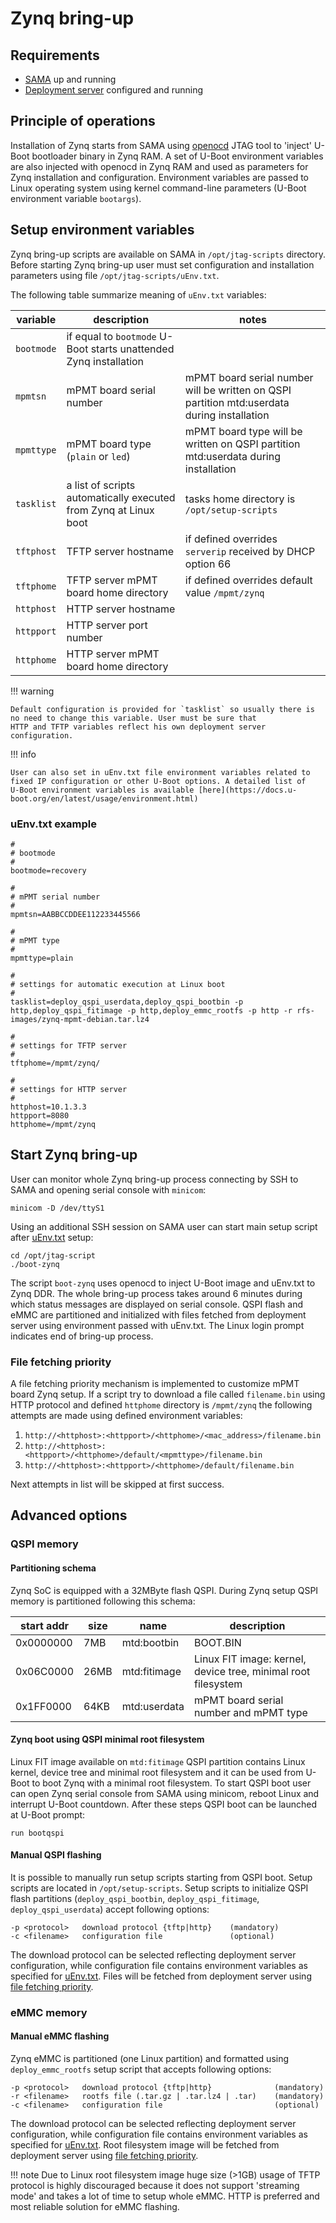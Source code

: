 # Zynq bring-up

## Requirements

- [SAMA](sama-bringup.md) up and running
- [Deployment server](deployment-server.md) configured and running

## Principle of operations

Installation of Zynq starts from SAMA using [openocd](https://openocd.org) JTAG tool to 'inject' U-Boot bootloader binary in Zynq RAM.
A set of U-Boot environment variables are also injected with openocd in Zynq RAM and used as parameters for Zynq installation and configuration.
Environment variables are passed to Linux operating system using kernel command-line parameters (U-Boot environment variable `bootargs`).

## Setup environment variables

Zynq bring-up scripts are available on SAMA in `/opt/jtag-scripts` directory. Before starting Zynq bring-up user must set configuration
and installation parameters using file `/opt/jtag-scripts/uEnv.txt`.

The following table summarize meaning of `uEnv.txt` variables:

| variable | description | notes |
|----------|-------------| ----- |
| `bootmode` | if equal to `bootmode` U-Boot starts unattended Zynq installation |
| `mpmtsn` | mPMT board serial number | mPMT board serial number will be written on QSPI partition mtd:userdata during installation |
| `mpmttype` | mPMT board type (`plain` or `led`) | mPMT board type will be written on QSPI partition mtd:userdata during installation |
| `tasklist` | a list of scripts automatically executed from Zynq at Linux boot | tasks home directory is `/opt/setup-scripts`|
| `tftphost` | TFTP server hostname | if defined overrides `serverip` received by DHCP option 66 |
| `tftphome` | TFTP server mPMT board home directory | if defined overrides default value `/mpmt/zynq` |
| `httphost` | HTTP server hostname | 
| `httpport` | HTTP server port number |
| `httphome` | HTTP server mPMT board home directory |

!!! warning

    Default configuration is provided for `tasklist` so usually there is no need to change this variable. User must be sure that
    HTTP and TFTP variables reflect his own deployment server configuration.

!!! info

    User can also set in uEnv.txt file environment variables related to fixed IP configuration or other U-Boot options. A detailed list of
    U-Boot environment variables is available [here](https://docs.u-boot.org/en/latest/usage/environment.html)

### uEnv.txt example

```
#
# bootmode
#
bootmode=recovery

#
# mPMT serial number
#
mpmtsn=AABBCCDDEE112233445566

#
# mPMT type
#
mpmttype=plain

#
# settings for automatic execution at Linux boot
#
tasklist=deploy_qspi_userdata,deploy_qspi_bootbin -p http,deploy_qspi_fitimage -p http,deploy_emmc_rootfs -p http -r rfs-images/zynq-mpmt-debian.tar.lz4

#
# settings for TFTP server
#
tftphome=/mpmt/zynq/

#
# settings for HTTP server
#
httphost=10.1.3.3
httpport=8080
httphome=/mpmt/zynq
```

## Start Zynq bring-up

User can monitor whole Zynq bring-up process connecting by SSH to SAMA and opening serial console with `minicom`:

```
minicom -D /dev/ttyS1
```

Using an additional SSH session on SAMA user can start main setup script after [uEnv.txt](zynq-bringup.md#setup-environment-variables) setup:

```
cd /opt/jtag-script
./boot-zynq
```

The script `boot-zynq` uses openocd to inject U-Boot image and uEnv.txt to Zynq DDR. The whole bring-up process takes around 6 minutes
during which status messages are displayed on serial console. QSPI flash and eMMC are partitioned and initialized with files fetched
from deployment server using environment passed with uEnv.txt. The Linux login prompt indicates end of bring-up process.

### File fetching priority

A file fetching priority mechanism is implemented to customize mPMT board Zynq setup. If a script try to download a file called
`filename.bin` using HTTP protocol and defined `httphome` directory is `/mpmt/zynq` the following attempts are made
using defined environment variables:

1. `http://<httphost>:<httpport>/<httphome>/<mac_address>/filename.bin`
1. `http://<httphost>:<httpport>/<httphome>/default/<mpmttype>/filename.bin`
1. `http://<httphost>:<httpport>/<httphome>/default/filename.bin`

Next attempts in list will be skipped at first success.

## Advanced options

### QSPI memory

#### Partitioning schema

Zynq SoC is equipped with a 32MByte flash QSPI. During Zynq setup QSPI memory is partitioned following this schema:

| start addr | size | name | description |
|------------|------|------|-------------|
| 0x0000000 | 7MB | mtd:bootbin | BOOT.BIN |
| 0x06C0000 | 26MB | mtd:fitimage | Linux FIT image: kernel, device tree, minimal root filesystem |
| 0x1FF0000 | 64KB | mtd:userdata | mPMT board serial number and mPMT type |

#### Zynq boot using QSPI minimal root filesystem

Linux FIT image available on `mtd:fitimage` QSPI partition contains Linux kernel, device tree and minimal root filesystem
and it can be used from U-Boot to boot Zynq with a minimal root filesystem. To start QSPI boot user can open Zynq serial
console from SAMA using minicom, reboot Linux and interrupt U-Boot countdown. After these steps QSPI boot can be launched
at U-Boot prompt:

```
run bootqspi
```

#### Manual QSPI flashing

It is possible to manually run setup scripts starting from QSPI boot. Setup scripts are located in `/opt/setup-scripts`.
Setup scripts to initialize QSPI flash partitions (`deploy_qspi_bootbin`, `deploy_qspi_fitimage`, `deploy_qspi_userdata`) 
accept following options:

```
-p <protocol>   download protocol {tftp|http}    (mandatory)
-c <filename>   configuration file               (optional)
```

The download protocol can be selected reflecting deployment server configuration, while configuration file contains
environment variables as specified for [uEnv.txt](zynq-bringup.md#setup-environment-variables). Files will be fetched
from deployment server using [file fetching priority](zynq-bringup.md#file-fetching-priority).

### eMMC memory

#### Manual eMMC flashing

Zynq eMMC is partitioned (one Linux partition) and formatted using `deploy_emmc_rootfs` setup script that accepts following options:

```
-p <protocol>   download protocol {tftp|http}              (mandatory)
-r <filename>   rootfs file (.tar.gz | .tar.lz4 | .tar)    (mandatory)
-c <filename>   configuration file                         (optional)
```

The download protocol can be selected reflecting deployment server configuration, while configuration file contains
environment variables as specified for [uEnv.txt](zynq-bringup.md#setup-environment-variables). Root filesystem image will be fetched
from deployment server using [file fetching priority](zynq-bringup.md#file-fetching-priority).


!!! note
    Due to Linux root filesystem image huge size (>1GB) usage of TFTP protocol is highly discouraged because it does not support
    'streaming mode' and takes a lot of time to setup whole eMMC. HTTP is preferred and most reliable solution for eMMC flashing.



